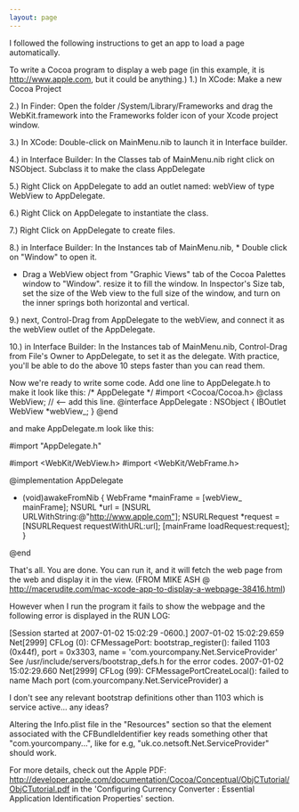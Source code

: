 ```yaml
---
layout: page
---
```


I followed the following instructions to get an app to load a page automatically.

To write a Cocoa program to display a web page (in this example, it is http://www.apple.com, but it could be anything.)
1.) In XCode: Make a new Cocoa Project

2.) In Finder: Open the folder /System/Library/Frameworks and drag the WebKit.framework into the Frameworks folder icon of your Xcode project window.

3.) In XCode: Double-click on MainMenu.nib to launch it in Interface builder.

4.) in Interface Builder: In the Classes tab of MainMenu.nib right click on NSObject. Subclass it to make the class AppDelegate

5.) Right Click on AppDelegate to add an outlet named: webView of type WebView to AppDelegate.

6.) Right Click on AppDelegate to instantiate the class.

7.) Right Click on AppDelegate to create files.

8.) in Interface Builder: In the Instances tab of MainMenu.nib, * Double click on "Window" to open it.
* Drag a WebView object from "Graphic Views" tab of the Cocoa Palettes window to "Window". resize it to fill the window. In Inspector's Size tab, set the size of the Web view to the full size of the window, and turn on the inner springs both horizontal and vertical.

9.) next, Control-Drag from AppDelegate to the webView, and connect it as the webView outlet of the AppDelegate.

10.) in Interface Builder: In the Instances tab of MainMenu.nib, Control-Drag from File's Owner to AppDelegate, to set it as the delegate.
With practice, you'll be able to do the above 10 steps faster than you can read them.

Now we're ready to write some code. Add one line to AppDelegate.h to make it look like this:
    /* AppDelegate */
#import <Cocoa/Cocoa.h>
@class WebView; // <-- add this line.
@interface AppDelegate : NSObject {
IBOutlet WebView *webView_;
}
@end

and make AppDelegate.m look like this:
    
#import "AppDelegate.h"

#import <WebKit/WebView.h>
#import <WebKit/WebFrame.h>

@implementation AppDelegate
- (void)awakeFromNib {
WebFrame *mainFrame = [webView_ mainFrame];
NSURL *url = [NSURL URLWithString:@"http://www.apple.com"]; 
NSURLRequest *request = [NSURLRequest requestWithURL:url]; 
[mainFrame loadRequest:request];
}

@end


That's all. You are done. You can run it, and it will fetch the web page from the web and display it in the view.
  (FROM MIKE ASH @ http://macerudite.com/mac-xcode-app-to-display-a-webpage-38416.html)

However when I run the program it fails to show the webpage and the following error is displayed in the RUN LOG:

    
[Session started at 2007-01-02 15:02:29 -0600.]
2007-01-02 15:02:29.659 Net[2999] CFLog (0): CFMessagePort: bootstrap_register(): failed 1103 (0x44f), port = 0x3303, name = 'com.yourcompany.Net.ServiceProvider'
See /usr/include/servers/bootstrap_defs.h for the error codes.
2007-01-02 15:02:29.660 Net[2999] CFLog (99): CFMessagePortCreateLocal(): failed to name Mach port (com.yourcompany.Net.ServiceProvider)
a



I don't see any relevant bootstrap definitions other than 1103 which is service active... any ideas?

Altering the Info.plist file in the "Resources" section so that the element associated with the CFBundleIdentifier key reads something other that "com.yourcompany...", like for e.g, "uk.co.netsoft.Net.ServiceProvider" should work.

For more details, check out the Apple PDF:
http://developer.apple.com/documentation/Cocoa/Conceptual/ObjCTutorial/ObjCTutorial.pdf
in the 'Configuring Currency Converter : Essential Application Identification Properties' section.
